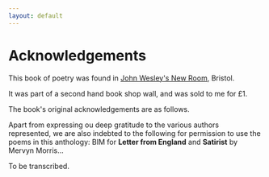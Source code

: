```yaml
---
layout: default
---
```


# Acknowledgements

This book of poetry was found in [John Wesley's New Room](https://www.newroombristol.org.uk/), Bristol.

It was part of a second hand book shop wall, and was sold to me for £1.

The book's original acknowledgements are as follows.

Apart from expressing ou deep gratitude to the various authors represented, we are also indebted to the following for permission to use the poems in this anthology:
BIM for **Letter from England** and **Satirist** by Mervyn Morris...

To be transcribed.
